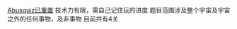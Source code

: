 [Abusquiz已重置](https://abuswa.github.io/new/quiz1.png)
技术力有限，需自己记住玩的进度
题目范围涉及整个宇宙及宇宙之外的任何事物，及非事物
目前共有4关